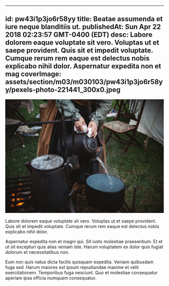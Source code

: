 
---
id: pw43i1p3jo6r58yy
title: Beatae assumenda et iure neque blanditiis ut.
publishedAt: Sun Apr 22 2018 02:23:57 GMT-0400 (EDT)
desc: Labore dolorem eaque voluptate sit vero. Voluptas ut et saepe provident. Quis sit et impedit voluptate. Cumque rerum rem eaque est delectus nobis explicabo nihil dolor. Aspernatur expedita non et mag
coverImage: assets/section/m03/m030103/pw43i1p3jo6r58yy/pexels-photo-221441_300x0.jpeg
---

![image from pexels.com](assets/section/m03/m030103/pw43i1p3jo6r58yy/pexels-photo-221441.jpeg)

Labore dolorem eaque voluptate sit vero. Voluptas ut et saepe provident. Quis sit et impedit voluptate. Cumque rerum rem eaque est delectus nobis explicabo nihil dolor.
 
Aspernatur expedita non et magni qui. Sit iusto molestiae praesentium. Et et ut sit excepturi quis alias veniam iste. Harum voluptatem ex dolor quis fugiat dolorum et necessitatibus non.
 
Eum non quis natus dicta facilis quisquam expedita. Veniam quibusdam fuga sed. Harum maiores est ipsum repudiandae maxime et velit exercitationem. Temporibus fuga nesciunt. Quo et molestiae consequatur aperiam ipsa officia numquam consequatur.

